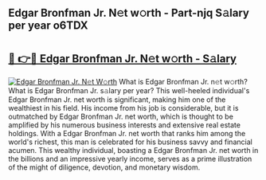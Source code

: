 ## Edgar Bronfman Jr. N𝚎t w𝚘rth - Part-njq S𝚊lary per year o6TDX

# <h2><a href="http://gc2q52.nevu.top/?p=Edgar+Bronfman+Jr.">🔗 👉🔴 Edgar Bronfman Jr. N𝚎t w𝚘rth - S𝚊lary</a></h2>

[![Edgar Bronfman Jr. N𝚎t W𝚘rth](https://i.imgur.com/Oavwk0R.jpeg)](http://gc2q52.nevu.top/?p=Edgar+Bronfman+Jr.)
What is Edgar Bronfman Jr. n𝚎t w𝚘rth? What is Edgar Bronfman Jr. s𝚊lary per year?
This well-heeled individual's Edgar Bronfman Jr. net worth is significant, making him one of the wealthiest in his field. His income from his job is considerable, but it is outmatched by Edgar Bronfman Jr. net worth, which is thought to be amplified by his numerous business interests and extensive real estate holdings. With a Edgar Bronfman Jr. net worth that ranks him among the world's richest, this man is celebrated for his business savvy and financial acumen. This wealthy individual, boasting a Edgar Bronfman Jr. net worth in the billions and an impressive yearly income, serves as a prime illustration of the might of diligence, devotion, and monetary wisdom.
